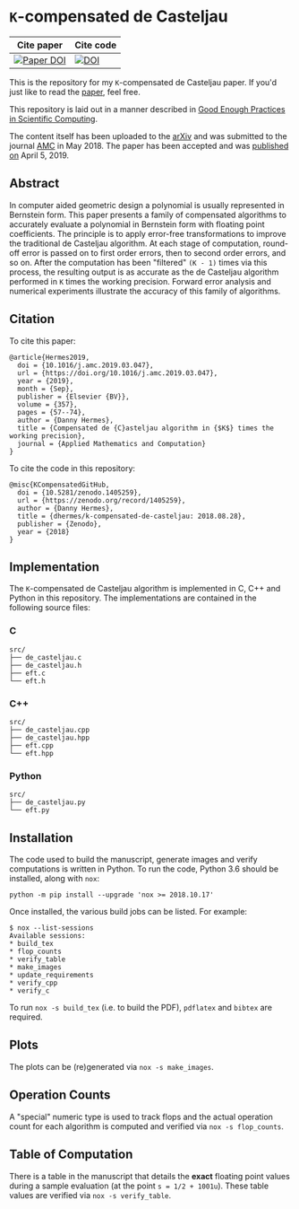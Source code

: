 # ``K``-compensated de Casteljau

| Cite paper           | Cite code      |
| -------------------- | -------------- |
| [![Paper DOI][7]][5] | [![DOI][8]][9] |

This is the repository for my ``K``-compensated de Casteljau
paper. If you'd just like to read the [paper][1], feel
free.

This repository is laid out in a manner described in
[Good Enough Practices in Scientific Computing][2].

The content itself has been uploaded to the [arXiv][3] and was submitted to
the journal [AMC][4] in May 2018. The paper has been accepted and was
[published][5] [on][6] April 5, 2019.

## Abstract

In computer aided geometric design a polynomial is usually represented in
Bernstein form. This paper presents a family of compensated algorithms to
accurately evaluate a polynomial in Bernstein form with floating point
coefficients. The principle is to apply error-free transformations to
improve the traditional de Casteljau algorithm. At each stage of computation,
round-off error is passed on to first order errors, then to second order
errors, and so on. After the computation has been "filtered" `(K - 1)`
times via this process, the resulting output is as accurate as the de Casteljau
algorithm performed in `K` times the working precision. Forward error
analysis and numerical experiments illustrate the accuracy of this family
of algorithms.

## Citation

To cite this paper:

```
@article{Hermes2019,
  doi = {10.1016/j.amc.2019.03.047},
  url = {https://doi.org/10.1016/j.amc.2019.03.047},
  year = {2019},
  month = {Sep},
  publisher = {Elsevier {BV}},
  volume = {357},
  pages = {57--74},
  author = {Danny Hermes},
  title = {Compensated de {C}asteljau algorithm in {$K$} times the working precision},
  journal = {Applied Mathematics and Computation}
}
```

To cite the code in this repository:

```
@misc{KCompensatedGitHub,
  doi = {10.5281/zenodo.1405259},
  url = {https://zenodo.org/record/1405259},
  author = {Danny Hermes},
  title = {dhermes/k-compensated-de-casteljau: 2018.08.28},
  publisher = {Zenodo},
  year = {2018}
}
```

## Implementation

The ``K``-compensated de Casteljau algorithm is implemented in C, C++ and
Python in this repository. The implementations are contained in the
following source files:

### C

```
src/
├── de_casteljau.c
├── de_casteljau.h
├── eft.c
└── eft.h
```

### C++

```
src/
├── de_casteljau.cpp
├── de_casteljau.hpp
├── eft.cpp
└── eft.hpp
```

### Python

```
src/
├── de_casteljau.py
└── eft.py
```

## Installation

The code used to build the manuscript, generate images and verify
computations is written in Python. To run the code, Python 3.6
should be installed, along with ``nox``:

```
python -m pip install --upgrade 'nox >= 2018.10.17'
```

Once installed, the various build jobs can be listed. For example:

```
$ nox --list-sessions
Available sessions:
* build_tex
* flop_counts
* verify_table
* make_images
* update_requirements
* verify_cpp
* verify_c
```

To run ``nox -s build_tex`` (i.e. to build the PDF), ``pdflatex`` and
``bibtex`` are required.

## Plots

The plots can be (re)generated via ``nox -s make_images``.

## Operation Counts

A "special" numeric type is used to track flops and the actual operation
count for each algorithm is computed and verified via ``nox -s flop_counts``.

## Table of Computation

There is a table in the manuscript that details the **exact** floating point
values during a sample evaluation (at the point ``s = 1/2 + 1001u``).
These table values are verified via ``nox -s verify_table``.

[1]: doc/paper.pdf
[2]: https://arxiv.org/pdf/1609.00037.pdf
[3]: https://arxiv.org/abs/1808.10387
[4]: https://www.journals.elsevier.com/applied-mathematics-and-computation
[5]: https://doi.org/10.1016/j.amc.2019.03.047
[6]: doc/1-s2.0-S0096300319302541-main.pdf
[7]: https://img.shields.io/badge/DOI-10.1016%2Fj.amc.2019.03.047-blue.svg
[8]: https://zenodo.org/badge/131072021.svg
[9]: https://zenodo.org/badge/latestdoi/131072021
